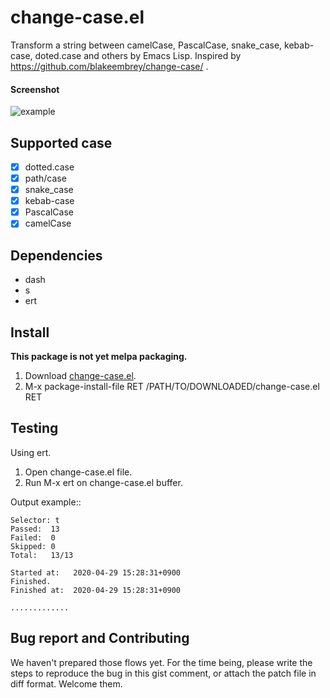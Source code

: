 # change-case.el

Transform a string between camelCase, PascalCase, snake_case, kebab-case, doted.case and others by Emacs Lisp. Inspired by https://github.com/blakeembrey/change-case/ .
#### Screenshot

![example](https://media.giphy.com/media/fW4lOLLIfCk7OleiyW/source.gif "example")

## Supported case

- [x] dotted.case
- [x] path/case
- [x] snake_case
- [x] kebab-case
- [x] PascalCase
- [x] camelCase

## Dependencies

- dash
- s
- ert

## Install

**This package is not yet melpa packaging.**

1. Download [change-case.el](https://gist.githubusercontent.com/sximada/819e066481b57f8ea6e5a8ec92fb9c27/raw/9bbd7c116540133b945bc70e9fb38912fa8a72ff/change-case.el).
2. M-x package-install-file RET /PATH/TO/DOWNLOADED/change-case.el RET

## Testing

Using ert.

1. Open change-case.el file.
2. Run M-x ert on change-case.el buffer.

Output example::
```
Selector: t
Passed:  13
Failed:  0
Skipped: 0
Total:   13/13

Started at:   2020-04-29 15:28:31+0900
Finished.
Finished at:  2020-04-29 15:28:31+0900

.............
```

## Bug report and Contributing

We haven't prepared those flows yet. For the time being, please write the steps
to reproduce the bug in this gist comment, or attach the patch file in diff format.
Welcome them.
